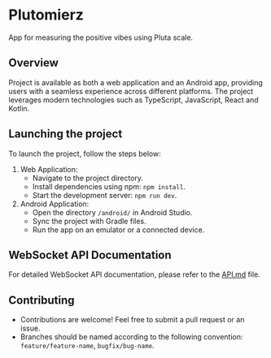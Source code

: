 # Plutomierz

App for measuring the positive vibes using Pluta scale.

## Overview

Project is available as both a web application and an Android app, providing users with a seamless experience across
different platforms.
The project leverages modern technologies such as TypeScript, JavaScript, React and Kotlin.

## Launching the project

To launch the project, follow the steps below:

1. Web Application:
    - Navigate to the project directory.
    - Install dependencies using npm: `npm install`.
    - Start the development server: `npm run dev`.
2. Android Application:
    - Open the directory `/android/` in Android Studio.
    - Sync the project with Gradle files.
    - Run the app on an emulator or a connected device.

## WebSocket API Documentation

For detailed WebSocket API documentation, please refer to the [API.md](API.md) file.

## Contributing

- Contributions are welcome! Feel free to submit a pull request or an issue.
- Branches should be named according to the following convention: `feature/feature-name`, `bugfix/bug-name`.

